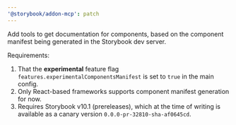 ```yaml
---
'@storybook/addon-mcp': patch
---
```


Add tools to get documentation for components, based on the component manifest being generated in the Storybook dev server.

Requirements:

1. That the **experimental** feature flag `features.experimentalComponentsManifest` is set to `true` in the main config.
2. Only React-based frameworks supports component manifest generation for now.
3. Requires Storybook v10.1 (prereleases), which at the time of writing is available as a canary version `0.0.0-pr-32810-sha-af0645cd`.
